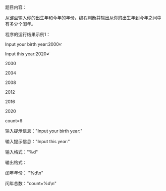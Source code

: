 题目内容：

从键盘输入你的出生年和今年的年份，编程判断并输出从你的出生年到今年之间中有多少个闰年。

程序的运行结果示例1： 

Input your birth year:2000↙

Input this year:2020↙

2000

2004

2008

2012

2016

2020

count=6



输入提示信息："Input your birth year:"

输入提示信息："Input this year:"

输入格式："%d"

输出格式：

闰年年份： "%d\n"

闰年总数："count=%d\n"